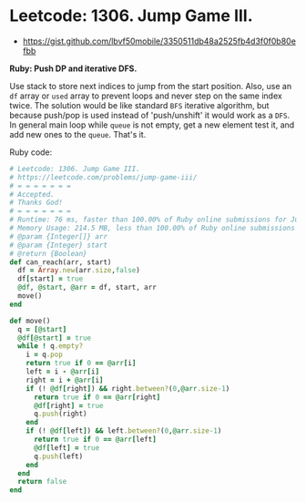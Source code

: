 # Leetcode: 1306. Jump Game III.

- https://gist.github.com/lbvf50mobile/3350511db48a2525fb4d3f0f0b80efbb

**Ruby: Push DP and iterative DFS.**


Use stack to store next indices to jump from the start position. Also, use an `df` array or `used` array to prevent loops and never step on the same index twice. The solution would be like standard `BFS` iterative algorithm, but because push/pop is used instead of 'push/unshift' it would work as a `DFS`. In general main loop while `queue` is not empty, get a new element test it, and add new ones to the `queue`. That's it.
 
Ruby code:
```Ruby
# Leetcode: 1306. Jump Game III.
# https://leetcode.com/problems/jump-game-iii/
# = = = = = = =
# Accepted.
# Thanks God!
# = = = = = = =
# Runtime: 76 ms, faster than 100.00% of Ruby online submissions for Jump Game III.
# Memory Usage: 214.5 MB, less than 100.00% of Ruby online submissions for Jump Game III.
# @param {Integer[]} arr
# @param {Integer} start
# @return {Boolean}
def can_reach(arr, start)
  df = Array.new(arr.size,false)
  df[start] = true
  @df, @start, @arr = df, start, arr
  move()  
end

def move()
  q = [@start]
  @df[@start] = true
  while ! q.empty?
    i = q.pop
    return true if 0 == @arr[i]
    left = i - @arr[i]
    right = i + @arr[i]
    if (! @df[right]) && right.between?(0,@arr.size-1)
      return true if 0 == @arr[right]
      @df[right] = true
      q.push(right)
    end
    if (! @df[left]) && left.between?(0,@arr.size-1)
      return true if 0 == @arr[left]
      @df[left] = true
      q.push(left)
    end
  end
  return false
end
```
